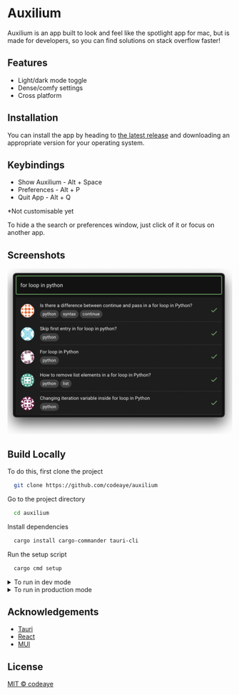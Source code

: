 
# Auxilium

Auxilium is an app built to look and feel like the spotlight app for mac,
but is made for developers, so you can find solutions on stack overflow faster!
## Features

- Light/dark mode toggle
- Dense/comfy settings
- Cross platform


## Installation

You can install the app by heading to [the latest release](https://github.com/codeaye/auxilium/releases/latest)
and downloading an appropriate version for your operating system.
    
## Keybindings
 - Show Auxilium - Alt + Space
 - Preferences   - Alt + P
 - Quit App - Alt + Q

*Not customisable yet

To hide a the search or preferences window, just click of it or focus on another app.
## Screenshots

![App Screenshot](assets/screenshot.png)


## Build Locally

To do this, first clone the project

```bash
  git clone https://github.com/codeaye/auxilium
```

Go to the project directory

```bash
  cd auxilium
```

Install dependencies

```bash
  cargo install cargo-commander tauri-cli
```

Run the setup script

```bash
  cargo cmd setup
```

<details>
  <summary>To run in dev mode</summary>
  
  ### Developement mode
  ```bash
  cargo cmd dev
  ```
</details>

<details>
  <summary>To run in production mode</summary>
  
  ### Production mode
  ```bash
  cargo cmd build
  ```
</details>

## Acknowledgements

 - [Tauri](https://tauri.app/)
 - [React](https://reactjs.org/)
 - [MUI](https://mui.com/)
 
 ## License
 [MIT © codeaye](https://github.com/codeaye/auxilium/blob/main/README.md)
